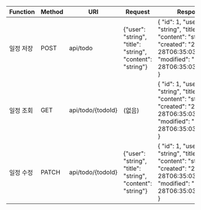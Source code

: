| Function   | Method | URI               | Request                                      | Response                                                                                                                |
|------------|--------|-------------------|----------------------------------------------|-------------------------------------------------------------------------------------------------------------------------|
| 일정 저장  | POST   | api/todo          | {"user": "string", "title": "string", "content": "string"} | { "id": 1, "user": "string", "title": "string", "content": "string", "created": "2024-08-28T06:35:03.580473", "modified": "2024-08-28T06:35:03.580473" } |
| 일정 조회  | GET    | api/todo/{todoId} | (없음)                                       | { "id": 1, "user": "string", "title": "string", "content": "string", "created": "2024-08-28T06:35:03.580473", "modified": "2024-08-28T06:35:03.580473" } |
| 일정 수정  | PATCH  | api/todo/{todoId} | {"user": "string", "title": "string", "content": "string"} | { "id": 1, "user": "string", "title": "string", "content": "string", "created": "2024-08-28T06:35:03.580473", "modified": "2024-08-28T06:35:03.580473" } |
